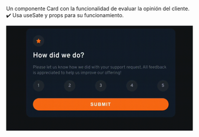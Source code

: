 Un componente Card con la funcionalidad de evaluar la opinión del cliente. ✔️
Usa useSate y props para su funcionamiento.

![Alt Text](./demo.gif)